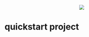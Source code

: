 <p align="center"><img src="https://laravel.com/assets/img/components/logo-laravel.svg"> <span><h1>quickstart project</h1></span></p>
